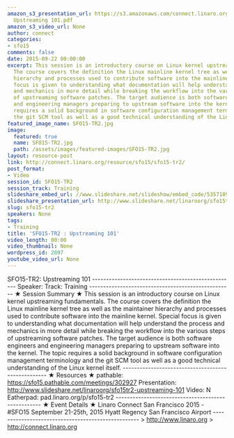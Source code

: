 ```yaml
---
amazon_s3_presentation_url: https://s3.amazonaws.com/connect.linaro.org/sfo15/Presentations/09-22-Tuesday/SFO15-T2-
  Upstreaming 101.pdf
amazon_s3_video_url: None
author: connect
categories:
- sfo15
comments: false
date: 2015-09-22 00:00:00
excerpt: This session is an introductory course on Linux kernel upstreaming fundamentals.
  The course covers the definition the Linux mainline kernel tree as well as the maintainer
  hierarchy and processes used to contribute software into the mainline kernel. Special
  focus is given to understanding what documentation will help understand the process
  and mechanics in more detail while breaking the workflow into the various steps
  of upstreaming software patches. The target audience is both software engineers
  and engineering managers preparing to upstream software into the kernel. The topic
  requires a solid background in software configuration management terminology and
  the git SCM tool as well as a good technical understanding of the Linux kernel itself.
featured_image_name: SFO15-TR2.jpg
image:
  featured: true
  name: SFO15-TR2.jpg
  path: /assets/images/featured-images/SFO15-TR2.jpg
layout: resource-post
link: http://connect.linaro.org/resource/sfo15/sfo15-tr2/
post_format:
- Video
session_id: SFO15-TR2
session_track: Training
slideshare_embed_url: //www.slideshare.net/slideshow/embed_code/53571899
slideshare_presentation_url: http://www.slideshare.net/linaroorg/sfo15tr2-upstreaming-101
slug: sfo15-tr2
speakers: None
tags:
- Training
title: 'SFO15-TR2 : Upstreaming 101'
video_length: 00:00
video_thumbnail: None
wordpress_id: 2897
youtube_video_url: None
---
```


SFO15-TR2: Upstreaming 101 --------------------------------------------------- Speaker: Track: Training --------------------------------------------------- ★ Session Summary ★ This session is an introductory course on Linux kernel upstreaming fundamentals. The course covers the definition the Linux mainline kernel tree as well as the maintainer hierarchy and processes used to contribute software into the mainline kernel. Special focus is given to understanding what documentation will help understand the process and mechanics in more detail while breaking the workflow into the various steps of upstreaming software patches. The target audience is both software engineers and engineering managers preparing to upstream software into the kernel. The topic requires a solid background in software configuration management terminology and the git SCM tool as well as a good technical understanding of the Linux kernel itself. --------------------------------------------------- ★ Resources ★ pathable: https://sfo15.pathable.com/meetings/302927 Presentation: http://www.slideshare.net/linaroorg/sfo15tr2-upstreaming-101 Video: N Eatherpad: pad.linaro.org/p/sfo15-tr2 --------------------------------------------------- ★ Event Details ★ Linaro Connect San Francisco 2015 - #SFO15 September 21-25th, 2015 Hyatt Regency San Francisco Airport --------------------------------------------------- > http://www.linaro.org > http://connect.linaro.org
